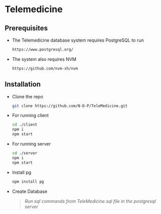 # Telemedicine
## Prerequisites
* The Telemedicine database system requires PostgreSQL to run
  ```sh
  https://www.postgresql.org/
  ```
* The system also requires NVM 
  ```sh
  https://github.com/nvm-sh/nvm
  ```
## Installation
* Clone the repo
  ```sh
  git clone https://github.com/N-D-P/TeleMedicine.git
  ```
* For running client
  ```sh
  cd ./client
  npm i
  npm start
  ```
* For running server
  ```sh
  cd ./server
  npm i
  npm start
  ```
* Install pg
  ```sh
  npm install pg
  ```
* Create Database
  >*Run sql commands from TeleMedicine.sql file in the postgresql server*
  
  
